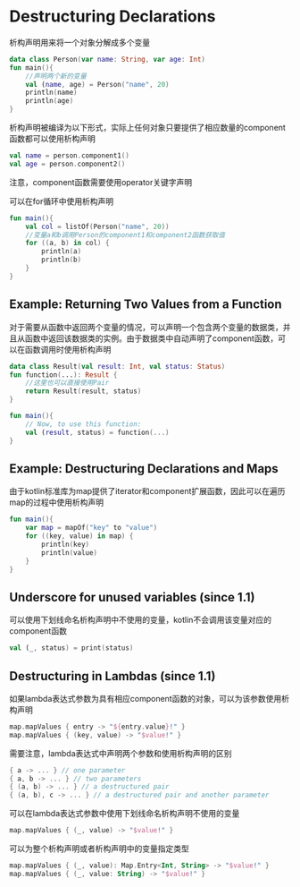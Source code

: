 # Destructuring Declarations
析构声明用来将一个对象分解成多个变量

```kotlin
data class Person(var name: String, var age: Int)
fun main(){
    //声明两个新的变量
    val (name, age) = Person("name", 20)
    println(name)
    println(age)
}    
```

析构声明被编译为以下形式，实际上任何对象只要提供了相应数量的component函数都可以使用析构声明

```kotlin
val name = person.component1()
val age = person.component2()
```

注意，component函数需要使用operator关键字声明

可以在for循环中使用析构声明

```kotlin
fun main(){
    val col = listOf(Person("name", 20))
    //变量a和b调用Person的component1和component2函数获取值
    for ((a, b) in col) {
        println(a)
        println(b)
    }
}
```

## Example: Returning Two Values from a Function
对于需要从函数中返回两个变量的情况，可以声明一个包含两个变量的数据类，并且从函数中返回该数据类的实例。由于数据类中自动声明了component函数，可以在函数调用时使用析构声明

```kotlin
data class Result(val result: Int, val status: Status)
fun function(...): Result {
    //这里也可以直接使用Pair
    return Result(result, status)
}

fun main(){
    // Now, to use this function:
    val (result, status) = function(...)
}
```

## Example: Destructuring Declarations and Maps
由于kotlin标准库为map提供了iterator和component扩展函数，因此可以在遍历map的过程中使用析构声明

```kotlin
fun main(){
    var map = mapOf("key" to "value")
    for ((key, value) in map) {
        println(key)
        println(value)
    }
}
```

## Underscore for unused variables (since 1.1)
可以使用下划线命名析构声明中不使用的变量，kotlin不会调用该变量对应的component函数

```kotlin
val (_, status) = print(status)
```

## Destructuring in Lambdas (since 1.1)
如果lambda表达式参数为具有相应component函数的对象，可以为该参数使用析构声明

```kotlin
map.mapValues { entry -> "${entry.value}!" }
map.mapValues { (key, value) -> "$value!" }
```

需要注意，lambda表达式中声明两个参数和使用析构声明的区别

```kotlin
{ a -> ... } // one parameter
{ a, b -> ... } // two parameters
{ (a, b) -> ... } // a destructured pair
{ (a, b), c -> ... } // a destructured pair and another parameter
```

可以在lambda表达式参数中使用下划线命名析构声明不使用的变量

```kotlin
map.mapValues { (_, value) -> "$value!" }
```

可以为整个析构声明或者析构声明中的变量指定类型

```kotlin
map.mapValues { (_, value): Map.Entry<Int, String> -> "$value!" }
map.mapValues { (_, value: String) -> "$value!" }
```
